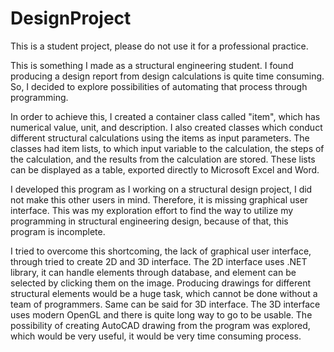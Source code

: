 # DesignProject
This is a student project, please do not use it for a professional practice.

This is something I made as a structural engineering student. I found producing a design report from design calculations is quite time consuming. So, I decided to explore possibilities of automating that process through programming.

In order to achieve this, I created a container class called "item", which has numerical value, unit, and description. I also created classes which conduct different structural calculations using the items as input parameters. The classes had item lists, to which input variable to the calculation, the steps of the calculation, and the results from the calculation are stored. These lists can be displayed as a table, exported directly to Microsoft Excel and Word.

I developed this program as I working on a structural design project, I did not make this other users in mind. Therefore, it is missing graphical user interface. This was my exploration effort to find the way to utilize my programming in structural engineering design, because of that, this program is incomplete. 

I tried to overcome this shortcoming, the lack of graphical user interface, through tried to create 2D and 3D interface. The 2D interface uses .NET library, it can handle elements through database, and element can be selected by clicking them on the image. Producing drawings for different structural elements would be a huge task, which cannot be done without a team of programmers. Same can be said for 3D interface. The 3D interface uses modern OpenGL and there is quite long way to go to be usable. The possibility of creating AutoCAD drawing from the program was explored, which would be very useful, it would be very time consuming process.
